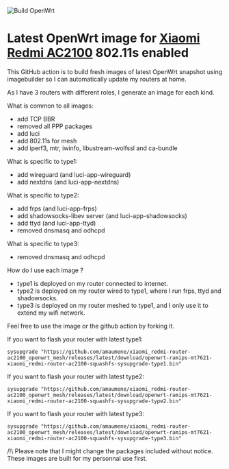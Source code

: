 ![Build OpenWrt](https://github.com/amaumene/xiaomi_redmi-router-ac2100_openwrt_mesh/workflows/Build%20OpenWrt/badge.svg)
# Latest OpenWrt image for [Xiaomi Redmi AC2100](https://xiaomi-mi.com/wifi-routers/redmi-ac2100-router/) 802.11s enabled

This GitHub action is to build fresh images of latest OpenWrt snapshot using imagebuilder so I can automatically update my routers at home. 

As I have 3 routers with different roles, I generate an image for each kind.

What is common to all images:
 * add TCP BBR
 * removed all PPP packages
 * add luci
 * add 802.11s for mesh
 * add iperf3, mtr, iwinfo, libustream-wolfssl and ca-bundle

What is specific to type1:
* add wireguard (and luci-app-wireguard)
* add nextdns (and luci-app-nextdns)

What is specific to type2:
* add frps (and luci-app-frps)
* add shadowsocks-libev server (and luci-app-shadowsocks)
* add ttyd (and luci-app-ttyd)
* removed dnsmasq and odhcpd

What is specific to type3:
* removed dnsmasq and odhcpd

How do I use each image ?
* type1 is deployed on my router connected to internet.
* type2 is deployed on my router wired to type1, where I run frps, ttyd and shadowsocks.
* type3 is deployed on my router meshed to type1, and I only use it to extend my wifi network.

Feel free to use the image or the github action by forking it.

If you want to flash your router with latest type1:

```sysupgrade "https://github.com/amaumene/xiaomi_redmi-router-ac2100_openwrt_mesh/releases/latest/download/openwrt-ramips-mt7621-xiaomi_redmi-router-ac2100-squashfs-sysupgrade-type1.bin"```

If you want to flash your router with latest type2:

```sysupgrade "https://github.com/amaumene/xiaomi_redmi-router-ac2100_openwrt_mesh/releases/latest/download/openwrt-ramips-mt7621-xiaomi_redmi-router-ac2100-squashfs-sysupgrade-type2.bin"```

If you want to flash your router with latest type3:

```sysupgrade "https://github.com/amaumene/xiaomi_redmi-router-ac2100_openwrt_mesh/releases/latest/download/openwrt-ramips-mt7621-xiaomi_redmi-router-ac2100-squashfs-sysupgrade-type3.bin"```

/!\ Please note that I might change the packages included without notice. These images are built for my personnal use first.
